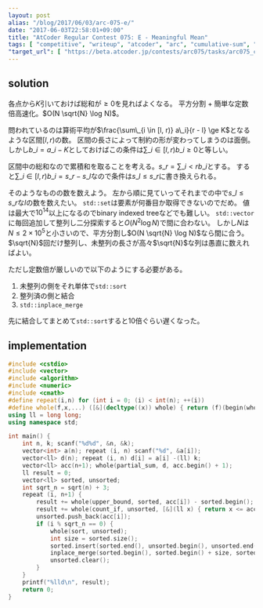 ```yaml
---
layout: post
alias: "/blog/2017/06/03/arc-075-e/"
date: "2017-06-03T22:58:01+09:00"
title: "AtCoder Regular Contest 075: E - Meaningful Mean"
tags: [ "competitive", "writeup", "atcoder", "arc", "cumulative-sum", "optimization", "square-root-decomposition" ]
"target_url": [ "https://beta.atcoder.jp/contests/arc075/tasks/arc075_c" ]
---
```


## solution

各点から$K$引いておけば総和が$\ge 0$を見ればよくなる。
平方分割 + 簡単な定数倍高速化。$O(N \sqrt{N} \log N)$。

問われているのは算術平均が$\frac{\sum\_{i \in [l, r)} a\_i}{r - l} \ge K$となるような区間$[l, r)$の数。
区間の長さによって制約の形が変わってしまうのは面倒。
しかし$b\_i = a\_i - K$としておけばこの条件は$\sum\_{i \in [l, r)} b\_i \ge 0$と等しい。

区間中の総和なので累積和を取ることを考える。$s\_r = \sum\_{i \lt r} b\_i$とする。
すると$\sum\_{i \in [l, r)} b\_i = s\_r - s\_l$なので条件は$s\_l \le s\_r$に書き換えられる。

そのようなものの数を数えよう。
左から順に見ていってそれまでの中で$s\_l \le s\_r$な$l$の数を数えたい。
`std::set`は要素が何番目か取得できないのでだめ。
値は最大で$10^{14}$以上になるのでbinary indexed treeなどでも難しい。
`std::vector`に毎回追加して整列し二分探索すると$O(N^2 \log N)$で間に合わない。
しかし$N$は$N \le 2 \times 10^5$と小さいので、平方分割し$O(N \sqrt{N} \log N)$なら間に合う。
$\sqrt{N}$回だけ整列し、未整列の長さが高々$\sqrt{N}$な列は愚直に数えればよい。

ただし定数倍が厳しいので以下のようにする必要がある。

1.  未整列の側をそれ単体で`std::sort`
2.  整列済の側と結合
3.  `std::inplace_merge`

先に結合してまとめて`std::sort`すると$10$倍ぐらい遅くなった。

## implementation

``` c++
#include <cstdio>
#include <vector>
#include <algorithm>
#include <numeric>
#include <cmath>
#define repeat(i,n) for (int i = 0; (i) < int(n); ++(i))
#define whole(f,x,...) ([&](decltype((x)) whole) { return (f)(begin(whole), end(whole), ## __VA_ARGS__); })(x)
using ll = long long;
using namespace std;

int main() {
    int n, k; scanf("%d%d", &n, &k);
    vector<int> a(n); repeat (i, n) scanf("%d", &a[i]);
    vector<ll> d(n); repeat (i, n) d[i] = a[i] -(ll) k;
    vector<ll> acc(n+1); whole(partial_sum, d, acc.begin() + 1);
    ll result = 0;
    vector<ll> sorted, unsorted;
    int sqrt_n = sqrt(n) + 3;
    repeat (i, n+1) {
        result += whole(upper_bound, sorted, acc[i]) - sorted.begin();
        result += whole(count_if, unsorted, [&](ll x) { return x <= acc[i]; });
        unsorted.push_back(acc[i]);
        if (i % sqrt_n == 0) {
            whole(sort, unsorted);
            int size = sorted.size();
            sorted.insert(sorted.end(), unsorted.begin(), unsorted.end());
            inplace_merge(sorted.begin(), sorted.begin() + size, sorted.end());
            unsorted.clear();
        }
    }
    printf("%lld\n", result);
    return 0;
}
```
